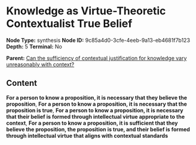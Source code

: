 # Knowledge as Virtue-Theoretic Contextualist True Belief

**Node Type:** synthesis
**Node ID:** 9c85a4d0-3cfe-4eeb-9a13-eb4681f7b123
**Depth:** 5
**Terminal:** No

**Parent:** [Can the sufficiency of contextual justification for knowledge vary unreasonably with context?](can-the-sufficiency-of-contextual-justification-for-knowledge-vary-unreasonably-with-context-antithesis-5856df6c-701c-4427-bb79-7a836357edbe.md)

## Content

**For a person to know a proposition, it is necessary that they believe the proposition**, **For a person to know a proposition, it is necessary that the proposition is true**, **For a person to know a proposition, it is necessary that their belief is formed through intellectual virtue appropriate to the context**, **For a person to know a proposition, it is sufficient that they believe the proposition, the proposition is true, and their belief is formed through intellectual virtue that aligns with contextual standards**

